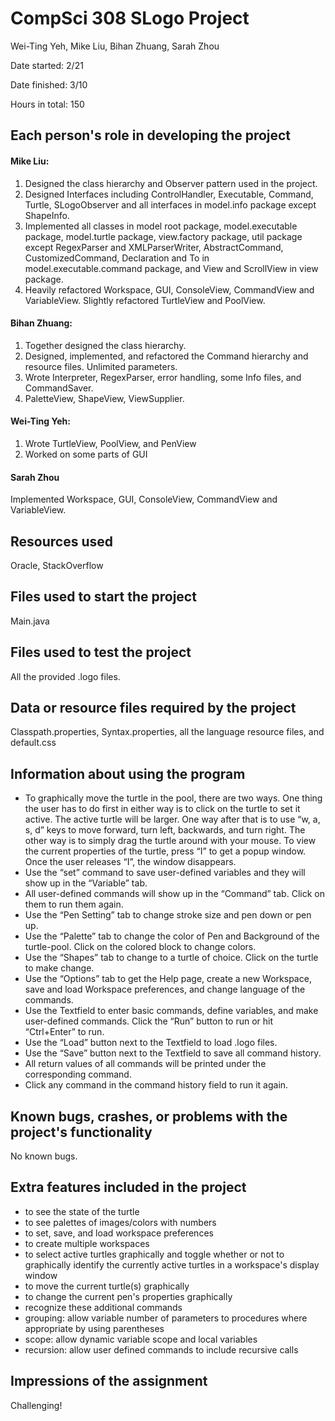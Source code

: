 # CompSci 308 SLogo Project 
Wei-Ting Yeh, Mike Liu, Bihan Zhuang, Sarah Zhou

Date started: 2/21

Date finished: 3/10

Hours in total: 150

## Each person's role in developing the project

#### Mike Liu: 
1. Designed the class hierarchy and Observer pattern used in the project.
2. Designed Interfaces including ControlHandler, Executable, Command, Turtle, SLogoObserver and all interfaces in model.info package except ShapeInfo.
3. Implemented all classes in model root package, model.executable package, model.turtle package, view.factory package, util package except RegexParser and XMLParserWriter,
AbstractCommand, CustomizedCommand, Declaration and To in model.executable.command package, and View and ScrollView in view package.
4. Heavily refactored Workspace, GUI, ConsoleView, CommandView and VariableView. Slightly refactored TurtleView and PoolView.

#### Bihan Zhuang: 
1. Together designed the class hierarchy.
2. Designed, implemented, and refactored the Command hierarchy and resource files. Unlimited parameters.
3. Wrote Interpreter, RegexParser, error handling, some Info files, and CommandSaver.
4. PaletteView, ShapeView, ViewSupplier.

#### Wei-Ting Yeh:
1. Wrote TurtleView, PoolView, and PenView
2. Worked on some parts of GUI

#### Sarah Zhou
Implemented Workspace, GUI, ConsoleView, CommandView and VariableView.

## Resources used
Oracle, StackOverflow

## Files used to start the project
Main.java

## Files used to test the project
All the provided .logo files.

## Data or resource files required by the project
Classpath.properties, Syntax.properties, all the language resource files, and default.css	

## Information about using the program
* To graphically move the turtle in the pool, there are two ways. One thing the user has to do first in either way is to click on the turtle to set it active. The active turtle will be larger. One way after that is to use “w, a, s, d” keys to move forward, turn left, backwards, and turn right. The other way is to simply drag the turtle around with your mouse. To view the current properties of the turtle, press “I” to get a popup window. Once the user releases “I”, the window disappears.
* Use the “set” command to save user-defined variables and they will show up in the “Variable” tab.
* All user-defined commands will show up in the “Command” tab. Click on them to run them again.
* Use the “Pen Setting” tab to change stroke size and pen down or pen up.
* Use the “Palette” tab to change the color of Pen and Background of the turtle-pool. Click on the colored block to change colors.
* Use the “Shapes” tab to change to a turtle of choice. Click on the turtle to make change.
* Use the “Options” tab to get the Help page, create a new Workspace, save and load Workspace preferences, and change language of the commands. 
* Use the Textfield to enter basic commands, define variables, and make user-defined commands. Click the “Run” button to run or hit “Ctrl+Enter” to run.
* Use the “Load” button next to the Textfield to load .logo files. 
* Use the “Save” button next to the Textfield to save all command history.
* All return values of all commands will be printed under the corresponding command.
* Click any command in the command history field to run it again. 

## Known bugs, crashes, or problems with the project's functionality
No known bugs.

## Extra features included in the project
* to see the state of the turtle 
* to see palettes of images/colors with numbers
* to set, save, and load workspace preferences
* to create multiple workspaces
* to select active turtles graphically and toggle whether or not to graphically identify the currently active turtles in a workspace's display window
* to move the current turtle(s) graphically
* to change the current pen's properties graphically
* recognize these additional commands 
* grouping: allow variable number of parameters to procedures where appropriate by using parentheses
* scope: allow dynamic variable scope and local variables
* recursion: allow user defined commands to include recursive calls

## Impressions of the assignment
Challenging!
